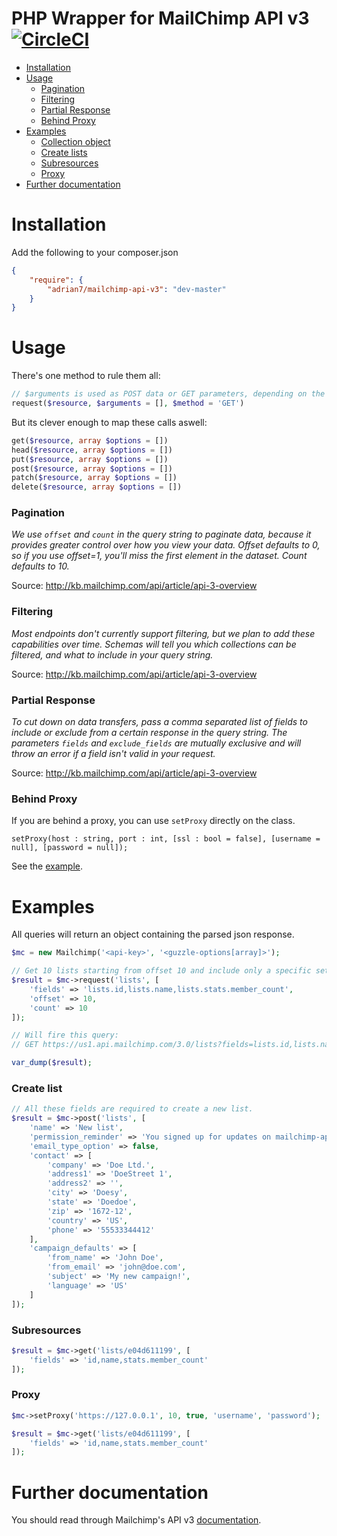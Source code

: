 # PHP Wrapper for MailChimp API v3 [![CircleCI](https://circleci.com/gh/adrian7/mailchimp-api-v3/tree/master.svg?style=svg)](https://circleci.com/gh/adrian7/mailchimp-api-v3/tree/master)

* [Installation](#installation)
* [Usage](#usage)
    * [Pagination](#pagination)
    * [Filtering](#filtering)
    * [Partial Response](#partial-response)
    * [Behind Proxy](#behind-proxy)
* [Examples](#examples)
    * [Collection object](#collection-object)
    * [Create lists](#create-lists)
    * [Subresources](#subresources)
    * [Proxy](#proxy)
* [Further documentation](#further-documentation)

# Installation
Add the following to your composer.json

```json
{
    "require": {
        "adrian7/mailchimp-api-v3": "dev-master"
    }
}
```

# Usage
There's one method to rule them all:

```php
// $arguments is used as POST data or GET parameters, depending on the method used.
request($resource, $arguments = [], $method = 'GET')
```

But its clever enough to map these calls aswell:

```php
get($resource, array $options = [])
head($resource, array $options = [])
put($resource, array $options = [])
post($resource, array $options = [])
patch($resource, array $options = [])
delete($resource, array $options = [])
```

### Pagination
_We use `offset` and `count` in the query string to paginate data, because it provides greater control over how you view your data. Offset defaults to 0, so if you use offset=1, you'll miss the first element in the dataset. Count defaults to 10._

Source: http://kb.mailchimp.com/api/article/api-3-overview

### Filtering
_Most endpoints don't currently support filtering, but we plan to add these capabilities over time. Schemas will tell you which collections can be filtered, and what to include in your query string._

Source: http://kb.mailchimp.com/api/article/api-3-overview

### Partial Response
_To cut down on data transfers, pass a comma separated list of fields to include or exclude from a certain response in the query string. The parameters `fields` and `exclude_fields` are mutually exclusive and will throw an error if a field isn't valid in your request._

Source: http://kb.mailchimp.com/api/article/api-3-overview

### Behind Proxy
If you are behind a proxy, you can use `setProxy` directly on the class. 

`setProxy(host : string, port : int, [ssl : bool = false], [username = null], [password = null]);`

See the [example](#proxy).

# Examples

All queries will return an object containing the parsed json response.

```php
$mc = new Mailchimp('<api-key>', '<guzzle-options[array]>');

// Get 10 lists starting from offset 10 and include only a specific set of fields
$result = $mc->request('lists', [
    'fields' => 'lists.id,lists.name,lists.stats.member_count',
    'offset' => 10,
    'count' => 10
]);

// Will fire this query: 
// GET https://us1.api.mailchimp.com/3.0/lists?fields=lists.id,lists.name,lists.stats.member_count&count=10

var_dump($result);

```
    
### Create list

```php
// All these fields are required to create a new list.
$result = $mc->post('lists', [
    'name' => 'New list',
    'permission_reminder' => 'You signed up for updates on mailchimp-api-v3.',
    'email_type_option' => false,
    'contact' => [
        'company' => 'Doe Ltd.',
		'address1' => 'DoeStreet 1',
		'address2' => '',
		'city' => 'Doesy',
		'state' => 'Doedoe',
		'zip' => '1672-12',
		'country' => 'US',
		'phone' => '55533344412'
    ],
    'campaign_defaults' => [
        'from_name' => 'John Doe',
        'from_email' => 'john@doe.com',
        'subject' => 'My new campaign!',
        'language' => 'US'
    ]
]);
```

### Subresources

```php
$result = $mc->get('lists/e04d611199', [
    'fields' => 'id,name,stats.member_count'
]);
```

### Proxy

```php
$mc->setProxy('https://127.0.0.1', 10, true, 'username', 'password');

$result = $mc->get('lists/e04d611199', [
    'fields' => 'id,name,stats.member_count'
]);
```

# Further documentation
You should read through Mailchimp's API v3 [documentation](http://kb.mailchimp.com/api/).
